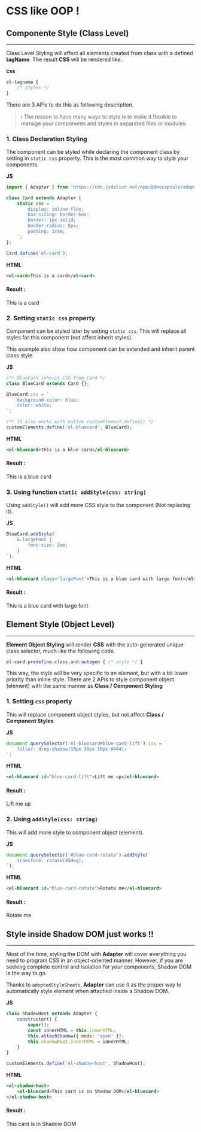 # CSS like OOP !

<div id="component-style"></div>

## Componente Style (Class Level)
---

Class Level Styling will affect all elements
created from class with a defined **tagName**.
The result **CSS** will be rendered like..

<el-code-block>
    <div el="bar-top-left"><strong>css</strong></div>

```css
el-tagname {
    /* styles */
}
```
</el-code-block>

There are 3 APIs to do this as following description.

<el-blockquote>

> ℹ️ The reason to have many ways to style is to make it flexible
> to manage your components and styles in separated files or modules.
</el-blockquote>

### 1. Class Declaration Styling

The component can be styled while declaring the component class
by setting in `static css` property. This is the most common way
to style your components.

<el-code-block>
    <div el="bar-top-left"><strong>JS</strong></div>

```js
import { Adapter } from 'https://cdn.jsdelivr.net/npm/@devcapsule/adapter/+esm';

class Card extends Adapter {
    static css = `
        display: inline-flex;
        box-sizing: border-box;
        border: 1px solid;
        border-radius: 5px;
        padding: 1rem;
    `;
};

Card.define('el-card');
```
</el-code-block>

<el-code-block>
    <div el="bar-top-left"><strong>HTML</strong></div>

```html
<el-card>This is a card</el-card>
```
</el-code-block>

#### Result :

<el-card>This is a card</el-card>

### 2. Setting `static css` property

Component can be styled later by setting `static css`.
This will replace all styles for this component (not affect inherit styles).

This example also show how component can be extended and inherit
parent class style.

<el-code-block>
    <div el="bar-top-left"><strong>JS</strong></div>

```js
/** BlueCard inherit CSS from Card */
class BlueCard extends Card {};

BlueCard.css = `
    background-color: blue;
    color: white;
`;

/** It also works with native customElement.define() */
customElements.define('el-bluecard', BlueCard);
```

<el-code-block>
    <div el="bar-top-left"><strong>HTML</strong></div>

```html
<el-bluecard>This is a blue card</el-bluecard>
```
</el-code-block>

#### Result :
<el-bluecard>This is a blue card</el-bluecard>

### 3. Using function `static addStyle(css: string)`
Using `addStyle()` will add more CSS style to the component
(Not replacing it).

<el-code-block>
    <div el="bar-top-left"><strong>JS</strong></div>

```js
BlueCard.addStyle(`
    &.largeFont {
        font-size: 2em;
    }
`);
```

<el-code-block>
    <div el="bar-top-left"><strong>HTML</strong></div>

```html
<el-bluecard class="largeFont">This is a blue card with large font</el-bluecard>
```
</el-code-block>

#### Result :
<el-bluecard class="largeFont">This is a blue card with large font</el-bluecard>

<div id="element-style"></div>

## Element Style (Object Level)
---
**Element Object Styling** will render **CSS**
with the auto-generated unique class selector, much like the following code.
```css
el-card.predefine.class.and.autogen { /* style */ }
```
This way, the style will be very specific to an element,
but with a bit lower priority than inline style.
There are 2 APIs to style component object (element)
with the same manner as **Class / Component Styling**

### 1. Setting `css` property
This will replace component object styles, but not affect
**Class / Component Styles**

<el-code-block>
    <div el="bar-top-left"><strong>JS</strong></div>

```js
document.querySelector('el-bluecard#blue-card-lift').css = `
    filter: drop-shadow(10px 10px 10px #444);
`;
```
</el-code-block>

<el-code-block>
    <div el="bar-top-left"><strong>HTML</strong></div>

```html
<el-bluecard id="blue-card-lift">Lift me up</el-bluecard>
```
</el-code-block>

#### Result :
<el-bluecard id="blue-card-lift">Lift me up</el-bluecard>

### 2. Using `addStyle(css: string)`
This will add more style to component object (element).

<el-code-block>
    <div el="bar-top-left"><strong>JS</strong></div>

```js
document.querySelector('#blue-card-rotate').addStyle(`
    transform: rotate(45deg);
`);
```
</el-code-block>

<el-code-block>
    <div el="bar-top-left"><strong>HTML</strong></div>

```html
<el-bluecard id="blue-card-rotate">Rotate me</el-bluecard>
```
</el-code-block>

#### Result :

<el-bluecard id="blue-card-rotate">Rotate me</el-bluecard>

<div id="shadow-dom"></div>

## Style inside Shadow DOM just works !!
---
Most of the time, styling the DOM with **Adapter** will cover everything
you need to program CSS in an object-oriented manner.
However, if you are seeking complete control and isolation
for your components, Shadow DOM is the way to go.

Thanks to `adoptedStyleSheets`, **Adapter** can use it as the proper way
to automatically style element when attached inside a Shadow DOM.

<el-code-block>
    <div el="bar-top-left"><strong>JS</strong></div>

```js
class ShadowHost extends Adapter {
    constructor() {
        super();
        const innerHTML = this.innerHTML;
        this.attachShadow({ mode: 'open' });
        this.shadowRoot.innerHTML = innerHTML;
    }
}

customElements.define('el-shadow-host', ShadowHost);
```
</el-code-block>

<el-code-block>
    <div el="bar-top-left"><strong>HTML</strong></div>

```html
<el-shadow-host>
    <el-bluecard>This card is in Shadow DOM</el-bluecard>
</el-shadow-host>
```
</el-code-block>

#### Result :
<el-shadow-host>
    <el-bluecard>This card is in Shadow DOM</el-bluecard>
</el-shadow-host>